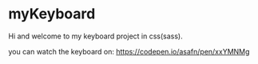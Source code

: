 # myKeyboard



Hi and welcome to my keyboard project in css(sass).


you can watch the keyboard on:
https://codepen.io/asafn/pen/xxYMNMg
